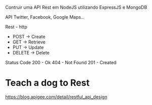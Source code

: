 Contruir uma API Rest em NodeJS utilizando ExpressJS e MongoDB

API
Twitter, Facebook, Google Maps..

Rest - http
* POST -> Create
* GET -> Retrieve
* PUT -> Update
* DELETE -> Delete

Status Code
200 - Ok
404 - Not Found
201 - Created



# Teach a dog to Rest
https://blog.apigee.com/detail/restful_api_design
